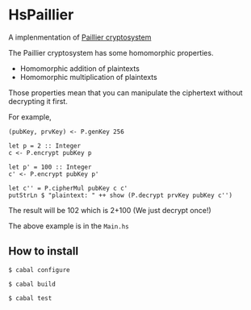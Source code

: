 # HsPaillier


A implenmentation of [Paillier cryptosystem](http://en.wikipedia.org/wiki/Paillier_cryptosystem)

The Paillier cryptosystem has some homomorphic properties.

* Homomorphic addition of plaintexts
* Homomorphic multiplication of plaintexts

Those properties mean that you can manipulate the ciphertext without decrypting it first.

For example, 

    (pubKey, prvKey) <- P.genKey 256 

    let p = 2 :: Integer
    c <- P.encrypt pubKey p
    
    let p' = 100 :: Integer
    c' <- P.encrypt pubKey p'
    
    let c'' = P.cipherMul pubKey c c'
    putStrLn $ "plaintext: " ++ show (P.decrypt prvKey pubKey c'')
    
The result will be 102 which is 2+100 (We just decrypt once!)

The above example is in the `Main.hs`

## How to install

`$ cabal configure`

`$ cabal build`  

`$ cabal test`
